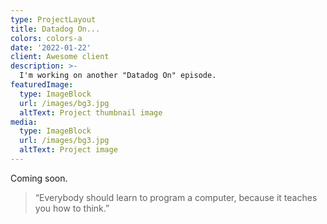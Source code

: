 ```yaml
---
type: ProjectLayout
title: Datadog On...
colors: colors-a
date: '2022-01-22'
client: Awesome client
description: >-
  I'm working on another "Datadog On" episode.
featuredImage:
  type: ImageBlock
  url: /images/bg3.jpg
  altText: Project thumbnail image
media:
  type: ImageBlock
  url: /images/bg3.jpg
  altText: Project image
---
```


Coming soon.

> “Everybody should learn to program a computer, because it teaches you how to think.”

